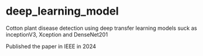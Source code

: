 # deep_learning_model
Cotton plant disease detection using deep transfer learning models suck as inceptionV3, Xception and DenseNet201


Published the paper in IEEE in 2024
